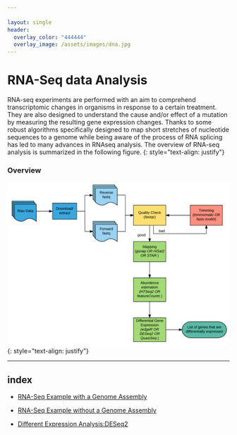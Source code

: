 ```yaml
---

layout: single
header:
  overlay_color: "444444"
  overlay_image: /assets/images/dna.jpg
---
```


# RNA-Seq data Analysis

RNA-seq experiments are performed with an aim to comprehend transcriptomic changes in organisms in response to a certain treatment. They are also designed to understand the cause and/or effect of a mutation by measuring the resulting gene expression changes. Thanks to some robust algorithms specifically designed to map short stretches of nucleotide sequences to a genome while being aware of the process of RNA splicing has led to many advances in RNAseq analysis. The overview of RNA-seq analysis is summarized in the following figure.
{: style="text-align: justify"}


### Overview ###
![**Figure 1.**: Overview of the RNAseq workflow](Assets/RNAseq_1.png)
{: style="text-align: justify"}

---
## index

* [RNA-Seq Example with a Genome Assembly](RNAseq-using-a-genome.md)

* [RNA-Seq Example without a Genome Assembly](RNAseq-without-a-genome.md)

* [Different Expression Analysis:DESeq2](Differential-Expression-Analysis.md)
